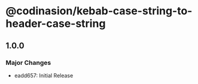 # @codinasion/kebab-case-string-to-header-case-string

## 1.0.0

### Major Changes

- eadd657: Initial Release
